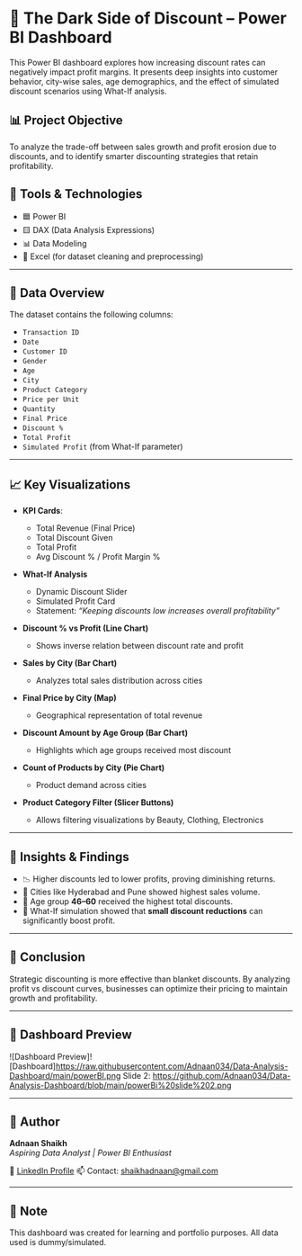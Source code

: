 # 🧠 The Dark Side of Discount – Power BI Dashboard

This Power BI dashboard explores how increasing discount rates can negatively impact profit margins. It presents deep insights into customer behavior, city-wise sales, age demographics, and the effect of simulated discount scenarios using What-If analysis.

## 📊 Project Objective

To analyze the trade-off between sales growth and profit erosion due to discounts, and to identify smarter discounting strategies that retain profitability.

## 📂 Tools & Technologies

- 🟦 Power BI
- 🟨 DAX (Data Analysis Expressions)
- 📊 Data Modeling
- 📄 Excel (for dataset cleaning and preprocessing)

---

## 🧩 Data Overview

The dataset contains the following columns:

- `Transaction ID`
- `Date`
- `Customer ID`
- `Gender`
- `Age`
- `City`
- `Product Category`
- `Price per Unit`
- `Quantity`
- `Final Price`
- `Discount %`
- `Total Profit`
- `Simulated Profit` (from What-If parameter)

---

## 📈 Key Visualizations

- **KPI Cards**:  
  - Total Revenue (Final Price)  
  - Total Discount Given  
  - Total Profit  
  - Avg Discount % / Profit Margin %

- **What-If Analysis**  
  - Dynamic Discount Slider  
  - Simulated Profit Card  
  - Statement: *“Keeping discounts low increases overall profitability”*

- **Discount % vs Profit (Line Chart)**  
  - Shows inverse relation between discount rate and profit

- **Sales by City (Bar Chart)**  
  - Analyzes total sales distribution across cities

- **Final Price by City (Map)**  
  - Geographical representation of total revenue

- **Discount Amount by Age Group (Bar Chart)**  
  - Highlights which age groups received most discount

- **Count of Products by City (Pie Chart)**  
  - Product demand across cities

- **Product Category Filter (Slicer Buttons)**  
  - Allows filtering visualizations by Beauty, Clothing, Electronics

---

## 🧠 Insights & Findings

- 📉 Higher discounts led to lower profits, proving diminishing returns.
- 📍 Cities like Hyderabad and Pune showed highest sales volume.
- 👵 Age group **46–60** received the highest total discounts.
- 🧪 What-If simulation showed that **small discount reductions** can significantly boost profit.

---

## 🎯 Conclusion

Strategic discounting is more effective than blanket discounts. By analyzing profit vs discount curves, businesses can optimize their pricing to maintain growth and profitability.

---

## 📸 Dashboard Preview

![Dashboard Preview]![Dashboard]https://raw.githubusercontent.com/Adnaan034/Data-Analysis-Dashboard/main/powerBI.png
Slide 2: https://github.com/Adnaan034/Data-Analysis-Dashboard/blob/main/powerBi%20slide%202.png



---

## 👤 Author

**Adnaan Shaikh**  
*Aspiring Data Analyst | Power BI Enthusiast*

🔗 [LinkedIn Profile](https://www.linkedin.com/in/adnaan-shaikh-6700bb310 ) 
📫 Contact: shaikhadnaan@gmail.com

---

## 📌 Note

This dashboard was created for learning and portfolio purposes. All data used is dummy/simulated.
